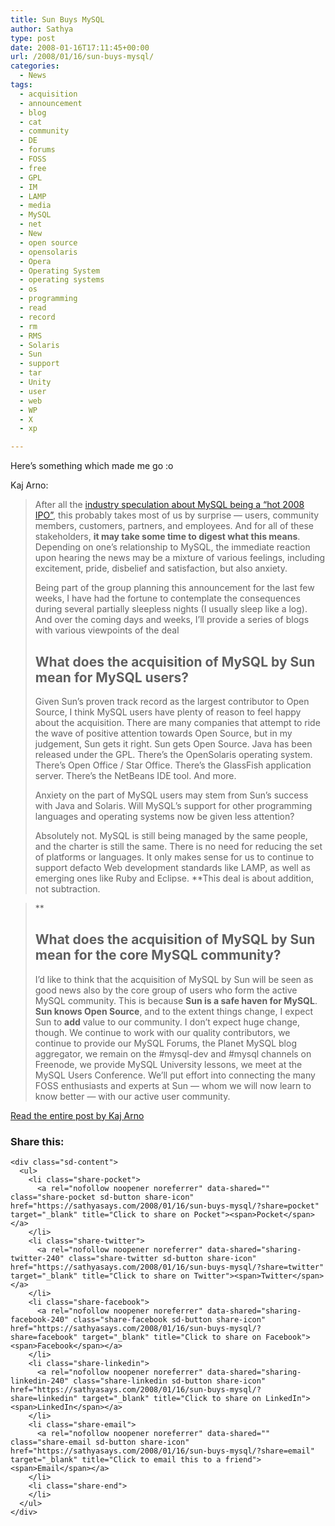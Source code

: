 ```yaml
---
title: Sun Buys MySQL
author: Sathya
type: post
date: 2008-01-16T17:11:45+00:00
url: /2008/01/16/sun-buys-mysql/
categories:
  - News
tags:
  - acquisition
  - announcement
  - blog
  - cat
  - community
  - DE
  - forums
  - FOSS
  - free
  - GPL
  - IM
  - LAMP
  - media
  - MySQL
  - net
  - New
  - open source
  - opensolaris
  - Opera
  - Operating System
  - operating systems
  - os
  - programming
  - read
  - record
  - rm
  - RMS
  - Solaris
  - Sun
  - support
  - tar
  - Unity
  - user
  - web
  - WP
  - X
  - xp

---
```

Here&#8217;s something which made me go :o

Kaj Arno:

> After all the [industry speculation about MySQL being a “hot 2008 IPO”][1], this probably takes most of us by surprise — users, community members, customers, partners, and employees. And for all of these stakeholders, **it may take some time to digest what this means**. Depending on one’s relationship to MySQL, the immediate reaction upon hearing the news may be a mixture of various feelings, including excitement, pride, disbelief and satisfaction, but also anxiety.
> 
> Being part of the group planning this announcement for the last few weeks, I have had the fortune to contemplate the consequences during several partially sleepless nights (I usually sleep like a log). And over the coming days and weeks, I’ll provide a series of blogs with various viewpoints of the deal
> 
> ## What does the acquisition of MySQL by Sun mean for MySQL users?
> 
> Given Sun’s proven track record as the largest contributor to Open Source, I think MySQL users have plenty of reason to feel happy about the acquisition. There are many companies that attempt to ride the wave of positive attention towards Open Source, but in my judgement, Sun gets it right. Sun gets Open Source. Java has been released under the GPL. There’s the OpenSolaris operating system. There’s Open Office / Star Office. There’s the GlassFish application server. There’s the NetBeans IDE tool. And more.
> 
> Anxiety on the part of MySQL users may stem from Sun’s success with Java and Solaris. Will MySQL’s support for other programming languages and operating systems now be given less attention?
> 
> Absolutely not. MySQL is still being managed by the same people, and the charter is still the same. There is no need for reducing the set of platforms or languages. It only makes sense for us to continue to support defacto Web development standards like LAMP, as well as emerging ones like Ruby and Eclipse. **This deal is about addition, not subtraction.
  
>** 
> 
> ## What does the acquisition of MySQL by Sun mean for the core MySQL community?
> 
> I’d like to think that the acquisition of MySQL by Sun will be seen as good news also by the core group of users who form the active MySQL community. This is because **Sun is a safe haven for MySQL**. **Sun knows Open Source**, and to the extent things change, I expect Sun to **add** value to our community. I don’t expect huge change, though. We continue to work with our quality contributors, we continue to provide our MySQL Forums, the Planet MySQL blog aggregator, we remain on the #mysql-dev and #mysql channels on Freenode, we provide MySQL University lessons, we meet at the MySQL Users Conference. We’ll put effort into connecting the many FOSS enthusiasts and experts at Sun — whom we will now learn to know better — with our active user community.

[Read the entire post by Kaj Arno][2]

> <div class="sharedaddy sd-sharing-enabled">
  <div class="robots-nocontent sd-block sd-social sd-social-icon-text sd-sharing">
    <h3 class="sd-title">
      Share this:
    </h3>
    
    <div class="sd-content">
      <ul>
        <li class="share-pocket">
          <a rel="nofollow noopener noreferrer" data-shared="" class="share-pocket sd-button share-icon" href="https://sathyasays.com/2008/01/16/sun-buys-mysql/?share=pocket" target="_blank" title="Click to share on Pocket"><span>Pocket</span></a>
        </li>
        <li class="share-twitter">
          <a rel="nofollow noopener noreferrer" data-shared="sharing-twitter-240" class="share-twitter sd-button share-icon" href="https://sathyasays.com/2008/01/16/sun-buys-mysql/?share=twitter" target="_blank" title="Click to share on Twitter"><span>Twitter</span></a>
        </li>
        <li class="share-facebook">
          <a rel="nofollow noopener noreferrer" data-shared="sharing-facebook-240" class="share-facebook sd-button share-icon" href="https://sathyasays.com/2008/01/16/sun-buys-mysql/?share=facebook" target="_blank" title="Click to share on Facebook"><span>Facebook</span></a>
        </li>
        <li class="share-linkedin">
          <a rel="nofollow noopener noreferrer" data-shared="sharing-linkedin-240" class="share-linkedin sd-button share-icon" href="https://sathyasays.com/2008/01/16/sun-buys-mysql/?share=linkedin" target="_blank" title="Click to share on LinkedIn"><span>LinkedIn</span></a>
        </li>
        <li class="share-email">
          <a rel="nofollow noopener noreferrer" data-shared="" class="share-email sd-button share-icon" href="https://sathyasays.com/2008/01/16/sun-buys-mysql/?share=email" target="_blank" title="Click to email this to a friend"><span>Email</span></a>
        </li>
        <li class="share-end">
        </li>
      </ul>
    </div>
  </div>
</div>

 [1]: http://money.cnn.com/2008/01/10/markets/ipo/copeland_ipowatch.fortune/index.htm
 [2]: http://blogs.mysql.com/kaj/2008/01/16/sun-acquires-mysql/